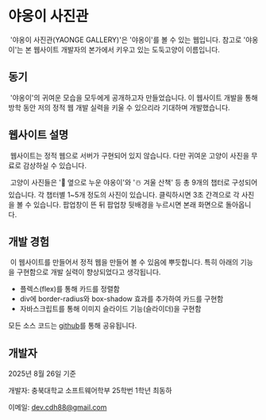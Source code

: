 # 야옹이 사진관

&nbsp;'야옹이 사진관(YAONGE GALLERY)'은 '야옹이'를 볼 수 있는 웹입니다. 참고로 '야옹이'는 본 웹사이트 개발자의 본가에서 키우고 있는 도둑고양이 이름입니다.

## 동기

&nbsp;'야옹이'의 귀여운 모습을 모두에게 공개하고자 만들었습니다. 이 웹사이트 개발을 통해 방학 동안 저의 정적 웹 개발 실력을 키울 수 있으리라 기대하며 개발했습니다.

## 웹사이트 설명

&nbsp;웹사이트는 정적 웹으로 서버가 구현되어 있지 않습니다. 다만 귀여운 고양이 사진을 무료로 감상하실 수 있습니다.

&nbsp;고양이 사진들은 '🥰 옆으로 누운 야옹이'와 '☃️ 겨울 산책' 등 총 9개의 챕터로 구성되어 있습니다. 각 챕터별 1~5개 정도의 사진이 있습니다. 클릭하시면 3초 간격으로 각 사진을 볼 수 있습니다. 팝업창이 뜬 뒤 팝업창 뒷배경을 누르시면 본래 화면으로 돌아옵니다.

## 개발 경험

&nbsp;이 웹사이트를 만들어서 정적 웹을 만들어 볼 수 있음에 뿌듯합니다. 특히 아래의 기능을 구현함으로 개발 실력이 향상되었다고 생각됩니다.

- 플렉스(flex)를 통해 카드를 정렬함
- div에 border-radius와 box-shadow 효과를 추가하여 카드를 구현함
- 자바스크립트를 통해 이미지 슬라이드 기능(슬라이더)을 구현함

모든 소스 코드는 [github](https://github.com/choidh88/yaongegallery)를 통해 공유됩니다.

## 개발자

2025년 8월 26일 기준

개발자: 충북대학교 소프트웨어학부 25학번 1학년 최동하

이메일: dev.cdh88@gmail.com
